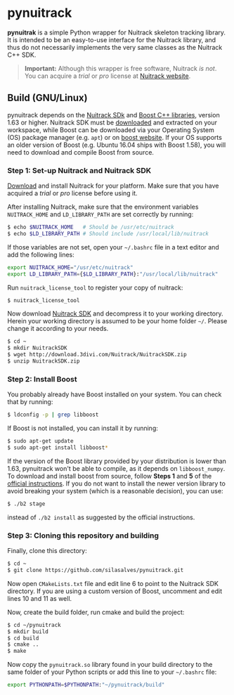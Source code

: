 # pynuitrack

**pynuitrak** is a simple Python wrapper for Nuitrack skeleton tracking library.
It is intended to be an easy-to-use interface for the Nuitrack library, and thus
do not necessarily implements the very same classes as the Nuitrack C++ SDK.

> **Important:** Although this wrapper is free software, Nuitrack _is not_.
> You can acquire a _trial_ or _pro_ license at
> [Nuitrack website](https://nuitrack.com/).

## Build (GNU/Linux)

pynuitrack depends on the
[Nuitrack SDk](http://download.3divi.com/Nuitrack/doc/Installation_page.html)
and [Boost C++ libraries](https://www.boost.org/), version 1.63 or higher.
Nuitrack SDK must be [downloaded](http://download.3divi.com/Nuitrack/) and
extracted on your workspace, while Boost can be downloaded via your Operating
System (OS) package manager (e.g. `apt`) or on
[boost website](https://www.boost.org/users/download/). If your OS supports an
older version of Boost (e.g. Ubuntu 16.04 ships with Boost 1.58), you will need
to download and compile Boost from source.

### Step 1: Set-up Nuitrack and Nuitrack SDK

[Download](http://download.3divi.com/Nuitrack/platforms/) and install Nuitrack
for your platform. Make sure that you have acquired a _trial_ or _pro_ license
before using it.

After installing Nuitrack, make sure that the environment variables 
`NUITRACK_HOME` and `LD_LIBRARY_PATH` are set correctly by running:

```bash
$ echo $NUITRACK_HOME   # Should be /usr/etc/nuitrack
$ echo $LD_LIBRARY_PATH # Should include /usr/local/lib/nuitrack
```

If those variables are not set, open your `~/.bashrc` file in a text editor and
add the following lines:

```bash
export NUITRACK_HOME="/usr/etc/nuitrack"
export LD_LIBRARY_PATH={$LD_LIBRARY_PATH}:"/usr/local/lib/nuitrack"
```

Run `nuitrack_license_tool` to register your copy of nuitrack:

```bash
$ nuitrack_license_tool
```

Now download [Nuitrack SDK](http://download.3divi.com/Nuitrack/NuitrackSDK.zip)
and decompress it to your working directory. Herein your working directory is
assumed to be your home folder `~/`. Please change it according to your needs.

```bash
$ cd ~
$ mkdir NuitrackSDK
$ wget http://download.3divi.com/Nuitrack/NuitrackSDK.zip
$ unzip NuitrackSDK.zip
```

### Step 2: Install Boost

You probably already have Boost installed on your system. You can check that by
running:

```bash
$ ldconfig -p | grep libboost
```

If Boost is not installed, you can install it by running:

```bash
$ sudo apt-get update
$ sudo apt-get install libboost*
```

If the version of the Boost library provided by your distribution is lower than
1.63, pynuitrack won't be able to compile, as it depends on `libboost_numpy`.
To download and install boost from source, follow **Steps 1** and **5** of the
[official instructions](https://www.boost.org/doc/libs/release/more/getting_started/unix-variants.html).
If you do not want to install the newer version library to avoid breaking your
system (which is a reasonable decision), you can use:

```bash
$ ./b2 stage
```

instead of `./b2 install` as suggested by the official instructions.

### Step 3: Cloning this repository and building

Finally, clone this directory:

```bash
$ cd ~
$ git clone https://github.com/silasalves/pynuitrack.git
```

Now open `CMakeLists.txt` file and edit line 6 to point to the Nuitrack SDK
directory. If you are using a custom version of Boost, uncomment and edit lines
10 and 11 as well.

Now, create the build folder, run cmake and build the project:

```bash
$ cd ~/pynuitrack
$ mkdir build
$ cd build
$ cmake ..
$ make
```

Now copy the `pynuitrack.so` library found in your build directory to the same
folder of your Python scripts or add this line to your `~/.bashrc` file:

```bash
export PYTHONPATH=$PYTHONPATH:"~/pynuitrack/build"
```